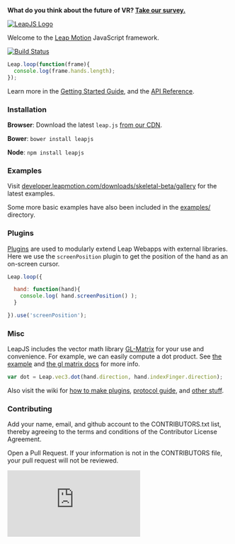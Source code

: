 __What do you think about the future of VR? [Take our survey.](https://www.surveymonkey.com/s/7LZQDKL)__


[![LeapJS Logo](https://cloud.githubusercontent.com/assets/407497/2652512/eedfb992-bfae-11e3-8323-f202845e3fd8.png)](https://developer.leapmotion.com/leapjs/)

Welcome to the [Leap Motion](https://www.leapmotion.com) JavaScript framework.

[![Build Status](https://travis-ci.org/leapmotion/leapjs.png)](https://travis-ci.org/leapmotion/leapjs)

```javascript
Leap.loop(function(frame){
  console.log(frame.hands.length);
});
```

Learn more in the [Getting Started Guide](https://developer.leapmotion.com/leapjs/getting-started), and the [API Reference](https://developer.leapmotion.com/documentation/javascript/api/Leap_Classes.html).

### Installation

**Browser**: Download the latest `leap.js` [from our CDN](https://developer.leapmotion.com/leapjs/welcome).

**Bower**: `bower install leapjs`

**Node**:  `npm install leapjs`

### Examples

Visit [developer.leapmotion.com/downloads/skeletal-beta/gallery](https://developer.leapmotion.com/downloads/skeletal-beta/gallery) for the latest examples.

Some more basic examples have also been included in the [examples/](https://github.com/leapmotion/leapjs/tree/master/examples) directory.

### Plugins

[Plugins](http://developer.leapmotion.com/leapjs/plugins) are used to modularly extend Leap Webapps with external libraries.
Here we use the `screenPosition` plugin to get the position of the hand as an on-screen cursor.

```javascript
Leap.loop({

  hand: function(hand){
    console.log( hand.screenPosition() );
  }

}).use('screenPosition');
```


### Misc

LeapJS includes the vector math library [GL-Matrix](http://glmatrix.net/) for your use and convenience.  For example, we can easily compute a dot product.  See [the example](https://github.com/leapmotion/leapjs/blob/master/examples/math.html) and [the gl matrix docs](http://glmatrix.net/docs/2.2.0/) for more info.

```javascript
var dot = Leap.vec3.dot(hand.direction, hand.indexFinger.direction);
```

Also visit the wiki for [how to make plugins](https://github.com/leapmotion/leapjs/wiki/Plugins),
[protocol guide](https://github.com/leapmotion/leapjs/wiki/Protocol), and [other stuff](https://github.com/leapmotion/leapjs/wiki).



### Contributing

Add your name, email, and github account to the CONTRIBUTORS.txt list, thereby agreeing to the terms and conditions of the Contributor License Agreement.

Open a Pull Request. If your information is not in the CONTRIBUTORS file, your pull request will not be reviewed.

[![Analytics](https://ga-beacon.appspot.com/UA-31536531-10/LeapJS/README.md?pixel)](https://github.com/leapmotion/LeapJS)
